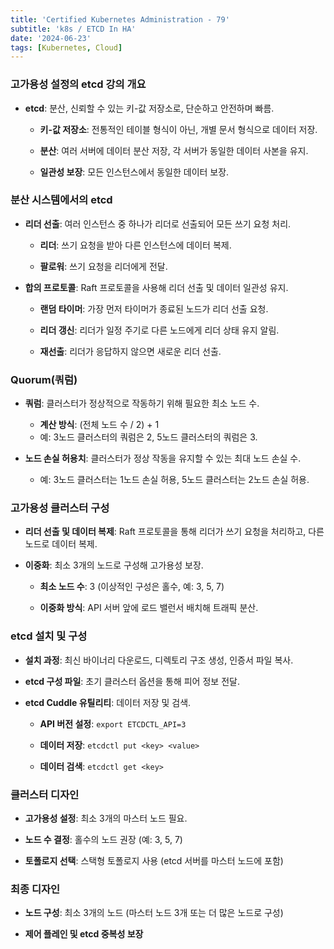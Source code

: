 ```yaml
--- 
title: 'Certified Kubernetes Administration - 79'
subtitle: 'k8s / ETCD In HA'
date: '2024-06-23'
tags: [Kubernetes, Cloud]
---
```


### 고가용성 설정의 etcd 강의 개요

- **etcd**: 분산, 신뢰할 수 있는 키-값 저장소로, 단순하고 안전하며 빠름.
  
  - **키-값 저장소**: 전통적인 테이블 형식이 아닌, 개별 문서 형식으로 데이터 저장.
  
  - **분산**: 여러 서버에 데이터 분산 저장, 각 서버가 동일한 데이터 사본을 유지.
  
  - **일관성 보장**: 모든 인스턴스에서 동일한 데이터 보장.

### 분산 시스템에서의 etcd

- **리더 선출**: 여러 인스턴스 중 하나가 리더로 선출되어 모든 쓰기 요청 처리.
  
  - **리더**: 쓰기 요청을 받아 다른 인스턴스에 데이터 복제.
  
  - **팔로워**: 쓰기 요청을 리더에게 전달.

- **합의 프로토콜**: Raft 프로토콜을 사용해 리더 선출 및 데이터 일관성 유지.
  
  - **랜덤 타이머**: 가장 먼저 타이머가 종료된 노드가 리더 선출 요청.
  
  - **리더 갱신**: 리더가 일정 주기로 다른 노드에게 리더 상태 유지 알림.
  
  - **재선출**: 리더가 응답하지 않으면 새로운 리더 선출.

### Quorum(쿼럼)

- **쿼럼**: 클러스터가 정상적으로 작동하기 위해 필요한 최소 노드 수.
  
  - **계산 방식**: (전체 노드 수 / 2) + 1
  - 예: 3노드 클러스터의 쿼럼은 2, 5노드 클러스터의 쿼럼은 3.

- **노드 손실 허용치**: 클러스터가 정상 작동을 유지할 수 있는 최대 노드 손실 수.
  - 예: 3노드 클러스터는 1노드 손실 허용, 5노드 클러스터는 2노드 손실 허용.

### 고가용성 클러스터 구성

- **리더 선출 및 데이터 복제**: Raft 프로토콜을 통해 리더가 쓰기 요청을 처리하고, 다른 노드로 데이터 복제.

- **이중화**: 최소 3개의 노드로 구성해 고가용성 보장.
  
  - **최소 노드 수**: 3 (이상적인 구성은 홀수, 예: 3, 5, 7)
  
  - **이중화 방식**: API 서버 앞에 로드 밸런서 배치해 트래픽 분산.

### etcd 설치 및 구성

- **설치 과정**: 최신 바이너리 다운로드, 디렉토리 구조 생성, 인증서 파일 복사.

- **etcd 구성 파일**: 초기 클러스터 옵션을 통해 피어 정보 전달.

- **etcd Cuddle 유틸리티**: 데이터 저장 및 검색.
  
  - **API 버전 설정**: `export ETCDCTL_API=3`
  
  - **데이터 저장**: `etcdctl put <key> <value>`
  
  - **데이터 검색**: `etcdctl get <key>`

### 클러스터 디자인

- **고가용성 설정**: 최소 3개의 마스터 노드 필요.

- **노드 수 결정**: 홀수의 노드 권장 (예: 3, 5, 7)

- **토폴로지 선택**: 스택형 토폴로지 사용 (etcd 서버를 마스터 노드에 포함)

### 최종 디자인

- **노드 구성**: 최소 3개의 노드 (마스터 노드 3개 또는 더 많은 노드로 구성)

- **제어 플레인 및 etcd 중복성 보장**